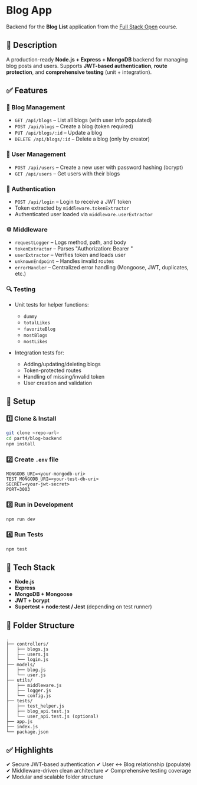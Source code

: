 # Blog App

Backend for the **Blog List** application from the [Full Stack Open](https://fullstackopen.com/en/) course.

## 📌 Description

A production-ready **Node.js + Express + MongoDB** backend for managing blog posts and users.
Supports **JWT-based authentication**, **route protection**, and **comprehensive testing** (unit + integration).

## ✅ Features

### 📝 Blog Management

* `GET /api/blogs` – List all blogs (with user info populated)
* `POST /api/blogs` – Create a blog (token required)
* `PUT /api/blogs/:id` – Update a blog
* `DELETE /api/blogs/:id` – Delete a blog (only by creator)

### 👤 User Management

* `POST /api/users` – Create a new user with password hashing (bcrypt)
* `GET /api/users` – Get users with their blogs

### 🔐 Authentication

* `POST /api/login` – Login to receive a JWT token
* Token extracted by `middleware.tokenExtractor`
* Authenticated user loaded via `middleware.userExtractor`

### ⚙️ Middleware

* `requestLogger` – Logs method, path, and body
* `tokenExtractor` – Parses "Authorization: Bearer <token>"
* `userExtractor` – Verifies token and loads user
* `unknownEndpoint` – Handles invalid routes
* `errorHandler` – Centralized error handling (Mongoose, JWT, duplicates, etc.)

### 🔍 Testing

* Unit tests for helper functions:

  * `dummy`
  * `totalLikes`
  * `favoriteBlog`
  * `mostBlogs`
  * `mostLikes`
* Integration tests for:

  * Adding/updating/deleting blogs
  * Token-protected routes
  * Handling of missing/invalid token
  * User creation and validation

## 🚀 Setup

### 1️⃣ Clone & Install

```bash
git clone <repo-url>
cd part4/blog-backend
npm install
```

### 2️⃣ Create `.env` file

```
MONGODB_URI=<your-mongodb-uri>
TEST_MONGODB_URI=<your-test-db-uri>
SECRET=<your-jwt-secret>
PORT=3003
```

### 3️⃣ Run in Development

```bash
npm run dev
```

### 4️⃣ Run Tests

```bash
npm test
```

## 🧰 Tech Stack

* **Node.js**
* **Express**
* **MongoDB + Mongoose**
* **JWT + bcrypt**
* **Supertest + node:test / Jest** (depending on test runner)

## 📁 Folder Structure

```
.
├── controllers/
│   ├── blogs.js
│   ├── users.js
│   └── login.js
├── models/
│   ├── blog.js
│   └── user.js
├── utils/
│   ├── middleware.js
│   ├── logger.js
│   └── config.js
├── tests/
│   ├── test_helper.js
│   ├── blog_api.test.js
│   └── user_api.test.js (optional)
├── app.js
├── index.js
└── package.json
```

## ✅ Highlights

✔ Secure JWT-based authentication
✔ User ↔ Blog relationship (populate)
✔ Middleware-driven clean architecture
✔ Comprehensive testing coverage
✔ Modular and scalable folder structure
